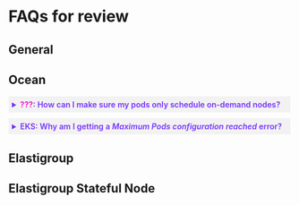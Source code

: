 <meta name="robots" content="noindex">

# FAQs for review

<!---------------------------------- <details style="background:#f2f2f2; padding:6px; margin:10px 0px 0px 0px">
   <summary markdown="span" style="color:#7632FE; font-weight:600" id="xxxx">?</summary>

  <div style="padding-left:16px">

   text
   
 </div>

 </details>
 ---------------------------------->

<!----------------------------------where to put these?---------------------------------->

<!--## Where do these go?
 
<!----------------------------------general---------------------------------->

## General


<!----------------------------------ocean---------------------------------->

## Ocean
 


<details style="background:#f2f2f2; padding:6px; margin:10px 0px 0px 0px">
   <summary markdown="span" style="color:#7632FE; font-weight:600" id="oceanpodod"><font color="#FC01CC">???</font>: How can I make sure my pods only schedule on-demand nodes?</summary>

  <div style="padding-left:16px">

   You can use taints, tolerations, and node selectors to make sure that only pods with the on-demand lifecycle label are scheduled on on-demand nodes. Pods that don't have this label cannot be scheduled on these nodes. Taints and tolerations work together to make sure pods are scheduled on the right nodes.

   Use taints and tolerations in a virtual node group to create an on-demand virtual node group that includes all your on-demand instances. If the virtual node group has a taint, only pods with a matching tolerance will be scheduled for this virtual node group. If your virtual node group has a taint, only pods with a matching toleration are scheduled for this virtual node group. For example, you can create a virtual node group with only on-demand pods.

* **Virtual node group with only on-demand instances**

   * Make sure your [pod has the tolerations](https://kubernetes.io/docs/concepts/scheduling-eviction/taint-and-toleration/) set to:

     <pre><code>tolerations:
      - key: "key"
        operator: "Equal"
        value: "value"
        effect: "NoSchedule"</code></pre>
  
      If the <b>operator</b> is `Exists`, the launch specification needs to be `null`.  

   * Configure a [node selector](https://kubernetes.io/docs/concepts/scheduling-eviction/assign-pod-node/) with the on-demand [lifecycle label](ocean/features/labels-and-taints?id=spotinstionode-lifecycle). Adding the on-demand label means that this pod will only have on-demand instances.

     <details>
     <summary markdown="span">Sample deployment with node selector set to <i>od</i></summary>

     <pre><code>apiVersion: apps/v1
     kind: Deployment
     metadata:
       name: nginx-deployment
       labels:
         app: nginx
     spec:
       replicas: 3
       selector:
         matchLabels:
           app: nginx
       template:
         metadata:
           labels:
             app: nginx
         spec:
           containers:
           - name: nginx
             image: nginx:1.14.2
             ports:
             - containerPort: 80
           tolerations:
           - key: "key"
             operator: "Equal"
             value: "value"
             effect: "NoSchedule"
           nodeSelector:
             spotinst.io/node-lifecycle: od</code></pre>

      </details>

* **Schedule a specific pod on an on-demand instance**

    <ol style="list-style-type: lower-alpha;">
      <li>Configure a <a href="https://kubernetes.io/docs/concepts/scheduling-eviction/assign-pod-node/">node selector</a> with <a href="ocean/features/labels-and-taints">labels</a>.</li>
      <li>Go to the cluster in the Spot console and click <b>Actions</b> > <b>Edit Configuration</b> > <b>Compute</b>.</li>
      <li>Set the <b>Spot %</b> to <i>0</i>. This means that all nodes in this virtual node group will be on-demand.<font color="#FC01CC"> I can't find the spot % in ocean clusters, is it still there?</font></li>
   </ol>

* **Custom launch specifications with labels**
  
  In the Spot console, [configure Ocean custom launch specifications](ocean/tutorials/migrate-existing-egs-ekskops?id=step-2-configure-ocean-custom-launch-specifications).

   If there are several launch specifications configured in the cluster, you should add a custom label to the specific launch specification, as well as to the pod. The reason another custom label should be added is that only tolerations configured on the pod will not trigger a scale-up from the dedicated launch specification.

   If you want to run only a specific workload on the nodes launched from the launch specification, adjust the node selector to the dedicated node selector of the workload. For example, if you use launch specification for GPU instance and only want pods with a dedicated node selector to run on the node, adjust the node selector to the dedicated one.
 </div>

 </details>

 
 <details style="background:#f2f2f2; padding:6px; margin:10px 0px 0px 0px">
   <summary markdown="span" style="color:#7632FE; font-weight:600" id="oceanmaxpods">EKS: Why am I getting a <i>Maximum Pods configuration reached</i> error?</summary>

  <div style="padding-left:16px">

   If you get a `Maximum Pods configuration reached` message for a node in the console:
   * It usually means that you reached the EKS [maximum pod limit](https://github.com/awslabs/amazon-eks-ami/blob/main/templates/shared/runtime/eni-max-pods.txt). For example, the EKS maximum pod limitation for <i>r4.large</i> is 29.
     
     You can [increase the EKS maximum pods](https://aws.amazon.com/blogs/containers/amazon-vpc-cni-increases-pods-per-node-limits/) in AWS. You can see more information about the number of pods per EKS instance on [Stack Overflow](https://stackoverflow.com/questions/57970896/pod-limit-on-node-aws-eks#:~:text=For%20t3.,22%20pods%20in%20your%20cluster).
     
   * If the node has fewer pods than the EKS maximum pod limit, then check if the **max-pods** limit is set at the user data level in the Ocean configuration.

     Increase this limit for the user data in Ocean:

      <ol style="list-style-type: lower-alpha;">
      <li>Go to the cluster in the Spot console and click <b>Actions</b> > <b>Edit Configuration</b> > <b>Compute</b>.</li>
      <li>In <b>User Data (Startup Script)</b>, increase the max-pods limit.</li>
      <li><a href="ocean/features/roll-gen">Roll the cluster</a>.</li>
   </ol>
   
   If you continue to get this error, [roll the cluster](ocean/features/roll-gen) again and disable [Respect Pod Disruption Budget (PDB)](ocean/features/roll-gen?id=respect-pod-disruption-budget). You can also manually terminate the node.
   
 </div>

 </details>



<!----------------------------------elastigroup---------------------------------->
## Elastigroup



<!----------------------------------elastigroup stateful node---------------------------------->

## Elastigroup Stateful Node

